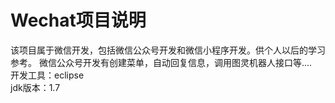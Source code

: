 # Wechat项目说明
该项目属于微信开发，包括微信公众号开发和微信小程序开发。供个人以后的学习参考。
微信公众号开发有创建菜单，自动回复信息，调用图灵机器人接口等....</br>
开发工具：eclipse</br>
jdk版本：1.7
